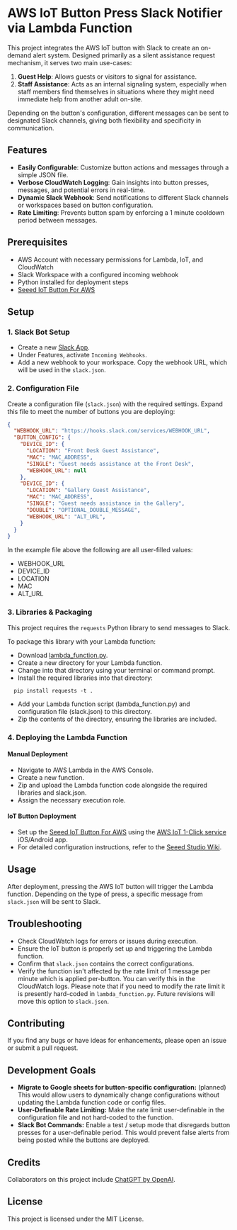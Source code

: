 # AWS IoT Button Press Slack Notifier via Lambda Function

This project integrates the AWS IoT button with Slack to create an on-demand alert system. Designed primarily as a silent assistance request mechanism, it serves two main use-cases:

1. **Guest Help**: Allows guests or visitors to signal for assistance.
2. **Staff Assistance**: Acts as an internal signaling system, especially when staff members find themselves in situations where they might need immediate help from another adult on-site.

Depending on the button's configuration, different messages can be sent to designated Slack channels, giving both flexibility and specificity in communication.

## Features

- **Easily Configurable**: Customize button actions and messages through a simple JSON file.
- **Verbose CloudWatch Logging**: Gain insights into button presses, messages, and potential errors in real-time.
- **Dynamic Slack Webhook**: Send notifications to different Slack channels or workspaces based on button configuration.
- **Rate Limiting**: Prevents button spam by enforcing a 1 minute cooldown period between messages.

## Prerequisites

- AWS Account with necessary permissions for Lambda, IoT, and CloudWatch
- Slack Workspace with a configured incoming webhook
- Python installed for deployment steps
- [Seeed IoT Button For AWS](https://wiki.seeedstudio.com/SEEED-IOT-BUTTON-FOR-AWS/)

## Setup

### 1. Slack Bot Setup

- Create a new [Slack App](https://api.slack.com/apps).
- Under Features, activate `Incoming Webhooks`.
- Add a new webhook to your workspace. Copy the webhook URL, which will be used in the `slack.json`. 

### 2. Configuration File
 
Create a configuration file (`slack.json`) with the required settings. Expand this file to meet the number of buttons you are deploying:

```json
{
  "WEBHOOK_URL": "https://hooks.slack.com/services/WEBHOOK_URL",
  "BUTTON_CONFIG": {
    "DEVICE_ID": {
      "LOCATION": "Front Desk Guest Assistance",
      "MAC": "MAC_ADDRESS",
      "SINGLE": "Guest needs assistance at the Front Desk",
      "WEBHOOK_URL": null
    },
    "DEVICE_ID": {
      "LOCATION": "Gallery Guest Assistance",
      "MAC": "MAC_ADDRESS",
      "SINGLE": "Guest needs assistance in the Gallery",
      "DOUBLE": "OPTIONAL_DOUBLE_MESSAGE",
      "WEBHOOK_URL": "ALT_URL",
    }
  }
}
```

In the example file above the following are all user-filled values:
 - WEBHOOK_URL
 - DEVICE_ID
 - LOCATION
 - MAC
 - ALT_URL

### 3. Libraries & Packaging

This project requires the `requests` Python library to send messages to Slack. 

To package this library with your Lambda function:
- Download [lambda_function.py](https://github.com/kylie-grace/slack-Lambda-button/blob/main/lambda_function.py).
- Create a new directory for your Lambda function.
- Change into that directory using your terminal or command prompt.
- Install the required libraries into that directory:

```
  pip install requests -t .
```

- Add your Lambda function script (lambda_function.py) and configuration file (slack.json) to this directory.
- Zip the contents of the directory, ensuring the libraries are included.

### 4. Deploying the Lambda Function

#### Manual Deployment

- Navigate to AWS Lambda in the AWS Console.
- Create a new function.
- Zip and upload the Lambda function code alongside the required libraries and slack.json.
- Assign the necessary execution role.

#### IoT Button Deployment

- Set up the [Seeed IoT Button For AWS](https://wiki.seeedstudio.com/SEEED-IOT-BUTTON-FOR-AWS/) using the [AWS IoT 1-Click service](https://aws.amazon.com/iot-1-click/) iOS/Android app.
- For detailed configuration instructions, refer to the [Seeed Studio Wiki](https://wiki.seeedstudio.com/SEEED-IOT-BUTTON-FOR-AWS/).

## Usage

After deployment, pressing the AWS IoT button will trigger the Lambda function. Depending on the type of press, a specific message from `slack.json` will be sent to Slack. 

## Troubleshooting

- Check CloudWatch logs for errors or issues during execution.
- Ensure the IoT button is properly set up and triggering the Lambda function.
- Confirm that `slack.json` contains the correct configurations.
- Verify the function isn't affected by the rate limit of 1 message per minute which is applied per-button. You can verify this in the CloudWatch logs. Please note that if you need to modify the rate limit it is presently hard-coded in `lambda_function.py`. Future revisions will move this option to `slack.json`.

## Contributing

If you find any bugs or have ideas for enhancements, please open an issue or submit a pull request.

## Development Goals

- **Migrate to Google sheets for button-specific configuration:** (planned) This would allow users to dynamically change configurations without updating the Lambda function code or config files.
- **User-Definable Rate Limiting:** Make the rate limit user-definable in the configuration file and not hard-coded to the function.
- **Slack Bot Commands:** Enable a test / setup mode that disregards button presses for a user-definable period. This would prevent false alerts from being posted while the buttons are deployed.

## Credits

Collaborators on this project include [ChatGPT by OpenAI](https://openai.com).

## License

This project is licensed under the MIT License.
